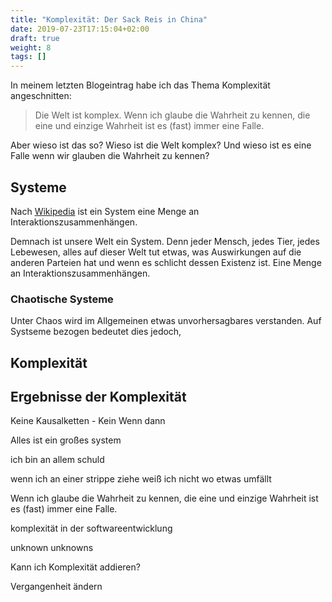 ```yaml
---
title: "Komplexität: Der Sack Reis in China"
date: 2019-07-23T17:15:04+02:00
draft: true
weight: 8
tags: []
---
```


In meinem letzten Blogeintrag habe ich das Thema Komplexität angeschnitten:

> Die Welt ist komplex. Wenn ich glaube die Wahrheit zu kennen, die eine und einzige Wahrheit ist es (fast) immer eine Falle.

Aber wieso ist das so? Wieso ist die Welt komplex? Und wieso ist es eine Falle wenn wir glauben die Wahrheit zu kennen?

## Systeme

Nach [Wikipedia](https://de.wikipedia.org/wiki/System#Systembegriff_der_Systemtheorie) ist ein System eine Menge an Interaktionszusammenhängen.

Demnach ist unsere Welt ein System. Denn jeder Mensch, jedes Tier, jedes Lebewesen, alles auf dieser Welt tut etwas, was Auswirkungen auf die anderen Parteien hat und wenn es schlicht dessen Existenz ist. Eine Menge an Interaktionszusammenhängen.

### Chaotische Systeme

Unter Chaos wird im Allgemeinen etwas unvorhersagbares verstanden. Auf Systseme bezogen bedeutet dies jedoch, 

## Komplexität

## Ergebnisse der Komplexität




Keine Kausalketten - Kein Wenn dann

Alles ist ein großes system

ich bin an allem schuld

wenn ich an einer strippe ziehe weiß ich nicht wo etwas umfällt

Wenn ich glaube die Wahrheit zu kennen, die eine und einzige Wahrheit ist es (fast) immer eine Falle.

komplexität in der softwareentwicklung

unknown unknowns

Kann ich Komplexität addieren?

Vergangenheit ändern
